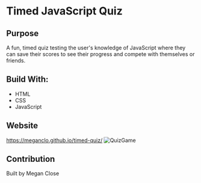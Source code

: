# Timed JavaScript Quiz

## Purpose
A fun, timed quiz testing the user's knowledge of JavaScript where they can save their scores to see their progress and compete with themselves or friends. 

## Build With:
* HTML
* CSS
* JavaScript

## Website
https://meganclo.github.io/timed-quiz/
![QuizGame](https://user-images.githubusercontent.com/77699944/109439359-df3fc400-79e2-11eb-9409-9230b6e3e261.jpg)


## Contribution
Built by Megan Close
